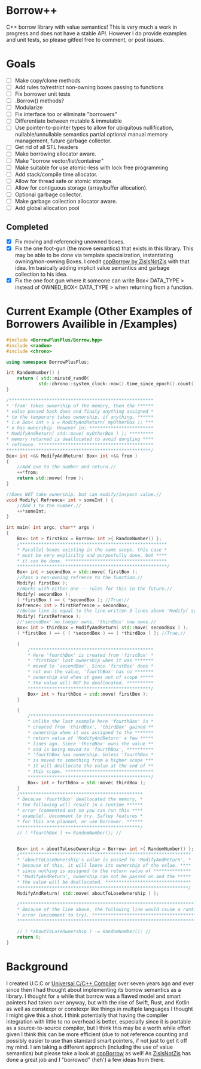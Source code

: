 # Borrow++

C++ borrow library with value semantics! This is very much a work in progress and does not have a stable API. However I do provide examples and unit tests, so please gitfeel free to comment, or post issues.

# Goals
- [ ] Make copy/clone methods
- [ ] Add rules to/restrict non-owning boxes passing to functions
- [ ] Fix borrower unit tests
- [ ] .Borrow() methods?
- [ ] Modularize
- [ ] Fix interface too or eliminate "borrowers"
- [ ] Differentiate between mutable & immutable
- [ ] Use pointer-to-pointer types to allow for ubiquitous nullification, nullable/unnullable semantics partial optional manual memory management, future garbage collector. 
- [ ] Get rid of all STL headers
- [ ] Make borrowing allocator aware.
- [ ] Make "borrow vector/list/container"
- [ ] Make suitable for use atomic-less with lock free programming
- [ ] Add stack/compile time allocator. 
- [ ] Allow for thread safe or atomic storage. 
- [ ] Allow for contiguous storage (array/buffer allocation). 
- [ ] Optional garbage collector. 
- [ ] Make garbage collection allocator aware.
- [ ] Add global allocation pool 

## Completed
- [x] Fix moving and referencing unowned boxes.
- [x] Fix the one foot-gun (the move semantics) that exists in this library. This may be able to be done via template specialization, instantiating owning/non-owning Boxes. I credit [cppBorrow by ZisIsNotZis](https://github.com/ZisIsNotZis/cppBorrow) with that idea. Im basically adding implicit value semantics and garbage collection to his idea. 
- [x] Fix the one foot gun where it someone can write Box< DATA_TYPE > instead of OWNED_BOX< DATA_TYPE > when returning from a function.

# Current Example (Other Examples of Borrowers Availible in /Examples)
```C++
#include <BorrowPlusPlus/Borrow.hpp>
#include <random>
#include <chrono>

using namespace BorrowPlusPlus;

int RandomNumber() {
    return ( std::minstd_rand0( 
            std::chrono::system_clock::now().time_since_epoch().count() ) )();
}

/******************************************************
* 'from' takes ownership of the memory, then the ******
* value passed back does and finaly anything assigned *
* to the temporary takes ownership, if anything, ******
* i.e Box< int > x = ModifyAndReturn( myOtherBox ); ***
* x has ownership. However in: ************************
* ModifyAndReturn( std::move( myOtherBox ) ); *********
* memory returned is deallocated to avoid dangling ****
* refrence. *******************************************
******************************************************/
Box< int >&& ModifyAndReturn( Box< int >&& from )
{
    //Add one to the number and return.//
    ++*from;
    return std::move( from );
}

//Does NOT take ownership, but can modify/inspect value.//
void Modify( Refrence< int > someInt ) {
    //Add 1 to the number.//
    ++*someInt;
}

int main( int argc, char** args )
{
    Box< int > firstBox = Borrow< int >{ RandomNumber() };
    /*******************************************************
    * Parallel boxes existing in the same scope, this case *
    * must be very explicilty and purposfully done, but ****
    * it can be done. **************************************
    ********************************************************/
    Box< int > secondBox = std::move( firstBox );
    //Pass a non-owning refrence to the function.//
    Modify( firstBox );
    //Works with either one -- rules for this in the future.//
    Modify( secondBox );
    ( *firstBox ) == ( *secondBox ); //True!//    
    Refrence< int > firstRefrence = secondBox;
    //Below line is equal to the line written 3 lines above 'Modify( secondBox );'//
    Modify( firstRefrence );
    //'secondBox' no longer owns, 'thirdBox' now owns.//
    Box< int > thirdBox = ModifyAndReturn( std::move( secondBox ) );
    ( *firstBox ) == ( ( *secondBox ) == ( *thirdBox ) ); //True.//

    {
        /**********************************************
        * Here 'fourthBox' is created from 'firstBox' *
        * 'firstBox' lost ownership when it was *******
        * moved to 'secondBox'. Since 'firstBox' does *
        * not own the value, 'fourthBox' has no *******
        * ownership and when it goes out of scope *****
        * the value will NOT be deallocated. **********
        **********************************************/
        Box< int > fourthBox = std::move( firstBox );
    }

    {
        /**********************************************
        * Unlike the last example here 'fourthBox' is *
        * created from 'thirdBox', 'thirdBox' gained **
        * ownership when it was assigned to the *******
        * return value of 'ModifyAndReturn' a few *****
        * lines ago. Since 'thirdBox' owns the value **
        * and is being moved to 'fourthBox', **********
        * 'fourthBox has ownership. Unless 'fourthBox *
        * is moved to something from a higher scope ***
        * it will deallocate the value at the end of **
        * this scope. *********************************
        **********************************************/
        Box< int > forthBox = std::move( thirdBox );
    }
    /**********************************************
    * Because 'fourthBox' deallocated the memory, *
    * the following will result in a runtime ******
    * error (commented out so you can run this ****
    * example). Uncomment to try. Saftey features *
    * for this are planned, or use Borrower. ******
    **********************************************/
    // ( *fourthBox ) += RandomNumber(); //


    Box< int > aboutToLoseOwnership = Borrow< int >{ RandomNumber() };
    /****************************************************************
    * 'aboutToLoseOwnership's value is passed to 'ModifyAndReturn', *
    * because of this, it will loose its ownership of the value. ****
    * since nothing is assigned to the return value of **************
    * 'ModifyAndReturn', ownership can not be passed on and the *****
    * the value will be deallocated. ********************************
    ****************************************************************/
    ModifyAndReturn( std::move( aboutToLoseOwnership ) );

    /**********************************************************************
    * Because of the line above, the following line would cause a runtime *
    * error (uncomment to try). *******************************************
    **********************************************************************/

    // ( *aboutToLoseOwnership ) -= RandomNumber(); //
    return 0;
}

```
# Background

I created U.C.C or [Universal C/C++ Compiler](https://github.com/TheFloatingBrain/UCC-UniversalCPPCompiler) over seven years ago  and ever since then I had thought about implementing its borrow semantics as a library. I thought for a while that borrow was a flawed model and smart pointers had taken over anyway, but with the rise of Swift, Rust, and Kotlin as well as constexpr or constexpr like things in multiple languages I thought I might give this a shot. I think potentially that having the compiler integration with little to no overhead is better, especially since it is portable as a source-to-source compiler, but I think this may be a worth while effort given I think this can be more efficient (due to not reference counting and possibly easier to use than standard smart pointers, if not just to get it off my mind. I am taking a different approch (including the use of value semantics) but please take a look at [cppBorrow](https://github.com/ZisIsNotZis/cppBorrow) as well! As [ZisIsNotZis](https://github.com/ZisIsNotZis) has done a great job and I "borrowed" (heh') a few ideas from there.
